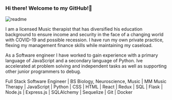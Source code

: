 ### Hi there! Welcome to my GitHub!👋


![readme](https://user-images.githubusercontent.com/106298312/206545688-822a2457-c867-47f5-8d4f-a730ea397529.gif)


I am a licensed Music therapist that has diversified his education background to ensure income and security in the face of a changing world with COVID-19 and possible recession.  I have run my own private practice, flexing my management finance skills while maintaining my caseload.

As a Software engineer I have worked to gain experience with a primary language of JavaScript and a secondary language of Python.  Ive accelerated at problem solving and independent tasks as well as supporting other junior programmers to debug.


Full Stack Software Engineer | BS Biology, Neuroscience, Music | MM Music Therapy | JavaScript | Python | CSS | HTML | React | Redux | SQL | Flask | Node.js | Express.js | SQLAlchemy | Sequelize | Git | Docker

<!--
**ddb048/ddb048** is a ✨ _special_ ✨ repository because its `README.md` (this file) appears on your GitHub profile.

Here are some ideas to get you started:

- 🔭 I’m currently working on refactoring my Spotify clone targetting speed
- 🌱 I’m currently learning Network Security
- 💬 Ask me about how Software Engineering can influence the world of Music Therapy
- 📫 How to reach me: ddb048@gmail.com
- 😄 Pronouns: He/Him
- ⚡ Fun fact: I love to play guitar, piano, violin, cello, or sing to destress and support others.
-->
